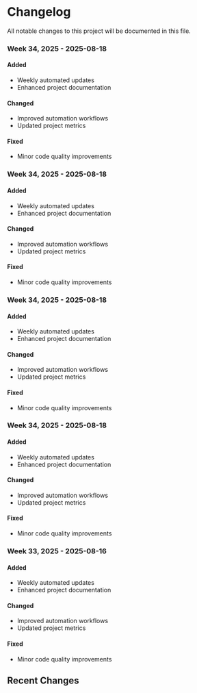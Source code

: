 # Changelog

All notable changes to this project will be documented in this file.


### Week 34, 2025 - 2025-08-18
#### Added
- Weekly automated updates
- Enhanced project documentation

#### Changed
- Improved automation workflows
- Updated project metrics

#### Fixed
- Minor code quality improvements

### Week 34, 2025 - 2025-08-18
#### Added
- Weekly automated updates
- Enhanced project documentation

#### Changed
- Improved automation workflows
- Updated project metrics

#### Fixed
- Minor code quality improvements

### Week 34, 2025 - 2025-08-18
#### Added
- Weekly automated updates
- Enhanced project documentation

#### Changed
- Improved automation workflows
- Updated project metrics

#### Fixed
- Minor code quality improvements

### Week 34, 2025 - 2025-08-18
#### Added
- Weekly automated updates
- Enhanced project documentation

#### Changed
- Improved automation workflows
- Updated project metrics

#### Fixed
- Minor code quality improvements

### Week 33, 2025 - 2025-08-16
#### Added
- Weekly automated updates
- Enhanced project documentation

#### Changed
- Improved automation workflows
- Updated project metrics

#### Fixed
- Minor code quality improvements
## Recent Changes

